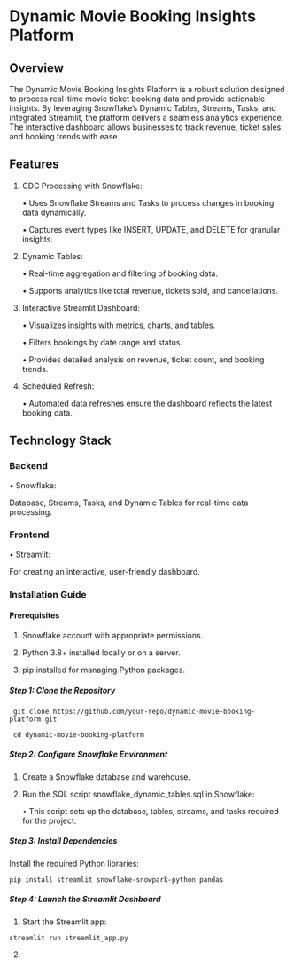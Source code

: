 # Dynamic Movie Booking Insights Platform

## Overview

The Dynamic Movie Booking Insights Platform is a robust solution designed to process real-time movie ticket booking data and provide actionable insights. By leveraging Snowflake’s Dynamic Tables, Streams, Tasks, and integrated Streamlit, the platform delivers a seamless analytics experience. The interactive dashboard allows businesses to track revenue, ticket sales, and booking trends with ease.

## Features
1) CDC Processing with Snowflake:
	
 	•	Uses Snowflake Streams and Tasks to process changes in booking data dynamically.
	
 	•	Captures event types like INSERT, UPDATE, and DELETE for granular insights.
 
2) Dynamic Tables:
	
 	•	Real-time aggregation and filtering of booking data.
	
	 •	Supports analytics like total revenue, tickets sold, and cancellations.
 
3) Interactive Streamlit Dashboard:
	
 	•	Visualizes insights with metrics, charts, and tables.
	
 	•	Filters bookings by date range and status.
	
 	•	Provides detailed analysis on revenue, ticket count, and booking trends.
 
4) Scheduled Refresh:
	
 	•	Automated data refreshes ensure the dashboard reflects the latest booking data.

## Technology Stack

### Backend
	
• Snowflake:

   Database, Streams, Tasks, and Dynamic Tables for real-time data processing.

### Frontend
	
 • Streamlit:
   
   For creating an interactive, user-friendly dashboard.

### Installation Guide

#### Prerequisites

1. Snowflake account with appropriate permissions.
   
2. Python 3.8+ installed locally or on a server.
   
3. pip installed for managing Python packages.

##### Step 1: Clone the Repository

```  git clone https://github.com/your-repo/dynamic-movie-booking-platform.git ``` 

```  cd dynamic-movie-booking-platform ```

##### Step 2: Configure Snowflake Environment

1. Create a Snowflake database and warehouse.
   
2.  Run the SQL script snowflake_dynamic_tables.sql in Snowflake:
   
	• This script sets up the database, tables, streams, and tasks required for the project.

##### Step 3: Install Dependencies

Install the required Python libraries:

``` pip install streamlit snowflake-snowpark-python pandas ```

##### Step 4: Launch the Streamlit Dashboard

1. Start the Streamlit app:

``` streamlit run streamlit_app.py ```

2. 
